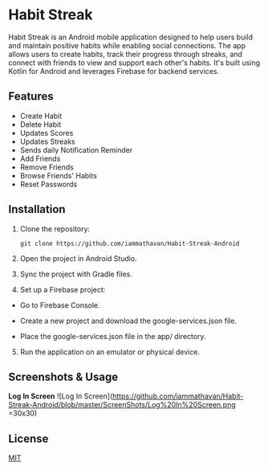 
# Habit Streak

Habit Streak is an Android mobile application designed to help users build and maintain positive habits while enabling social connections. The app allows users to create habits, track their progress through streaks, and connect with friends to view and support each other's habits. It's built using Kotlin for Android and leverages Firebase for backend services.




## Features

- Create Habit
- Delete Habit
- Updates Scores
- Updates Streaks
- Sends daily Notification Reminder
- Add Friends
- Remove Friends
- Browse Friends' Habits
- Reset Passwords

## Installation

1. Clone the repository:

    ```
    git clone https://github.com/iammathavan/Habit-Streak-Android
    ```

2. Open the project in Android Studio.

3. Sync the project with Gradle files.

4. Set up a Firebase project:

* Go to Firebase Console.

* Create a new project and download the google-services.json file.
    
* Place the google-services.json file in the app/ directory.

5. Run the application on an emulator or physical device.

## Screenshots & Usage


**Log In Screen**
![Log In Screen](https://github.com/iammathavan/Habit-Streak-Android/blob/master/ScreenShots/Log%20In%20Screen.png =30x30)



## License

[MIT](https://choosealicense.com/licenses/mit/)

